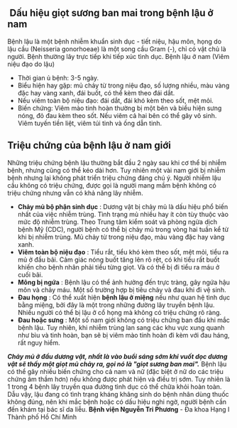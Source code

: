## ️ Dấu hiệu giọt sương ban mai trong bệnh lậu ở nam

Bệnh lậu là một bệnh nhiễm khuẩn sinh dục - tiết niệu, hậu môn, họng do lậu cầu (Neisseria gonorhoeae) là một song cầu Gram (-), chỉ có vật chủ là người. Bệnh thường lây trực tiếp khi tiếp xúc tình dục.
Bệnh lậu ở nam (Viêm niệu đạo do lậu)
  * Thời gian ủ bệnh: 3-5 ngày.
  * Biểu hiện hay gặp: mủ chảy từ trong niệu đạo, số lượng nhiều, màu vàng đặc hay vàng xanh, đái buốt, có thể kèm theo đái dắt. 
  * Nếu viêm toàn bộ niệu đạo: đái dắt, đái khó kèm theo sốt, mệt mỏi.
  * Biến chứng: Viêm mào tinh hoàn thường bị một bên và biểu hiện sưng nóng, đỏ đau kèm theo sốt. Nếu viêm cả hai bên có thể gây vô sinh. Viêm tuyến tiền liệt, viêm túi tinh và ống dẫn tinh.


## Triệu chứng của bệnh lậu ở nam giới
Những triệu chứng bệnh lậu thường bắt đầu 2 ngày sau khi cơ thể bị nhiễm bệnh, nhưng cũng có thể kéo dài hơn. Tuy nhiên một vài nam giới bị nhiễm bệnh nhưng lại không phát triển triệu chứng đáng chú ý. Người nhiễm lậu cầu không có triệu chứng, được gọi là người mang mầm bệnh không có triệu chứng nhưng vẫn có khả năng lây nhiễm.
  * **Chảy mủ bộ phận sinh dục** : Dương vật bị chảy mủ là dấu hiệu phổ biến nhất của việc nhiễm trùng. Tình trạng mủ nhiều hay ít còn tùy thuộc vào mức độ nhiễm trùng. Theo Trung tâm kiểm soát và phòng ngừa dịch bệnh Mỹ (CDC), người bệnh có thể bị chảy mủ trong vòng hai tuần kể từ khi bị nhiễm trùng. Mủ chảy từ trong niệu đạo, màu vàng đặc hay vàng xanh.
  * **Viêm toàn bộ niệu đạo** : Tiểu rắt, tiểu khó kèm theo sốt, mệt mỏi, tiểu ra mủ ở đầu bãi. Cảm giác nóng buốt tăng lên rõ rệt, có khi tiểu rất buốt khiến cho bệnh nhân phải tiểu từng giọt. Và có thể bị đi tiểu ra máu ở cuối bãi.
  * **Mông bị ngứa** : Bệnh lậu có thể ảnh hưởng đến trực tràng, gây ngứa hậu môn và chảy máu. Một số trường hợp bị tiêu chảy và đau khi đi vệ sinh.
  * **Đau họng** : Có thể xuất hiện **bệnh lậu ở miệng** nếu như quan hệ tình dục bằng miệng, bởi đây là một trong những đường lây truyền bệnh lậu. Nhiều người có thể bị lậu ở cổ họng mà không có triệu chứng rõ ràng.
  * **Đau hoặc sưng** : Một số nam giới không có triệu chứng ban đầu khi mắc bệnh lậu. Tuy nhiên, khi nhiễm trùng lan sang các khu vực xung quanh như bìu và tinh hoàn, bạn sẽ bị viêm mào tinh hoàn đi kèm với đau háng, rất nguy hiểm.


**_Chảy mủ ở đầu dương vật, nhất là vào buổi sáng sớm khi vuốt dọc dương vật sẽ thấy một giọt mủ chảy ra, gọi nó là "giọt sương ban mai"._**
Bệnh lậu có thể gây nhiều biến chứng cho cả nam và nữ (đặc biệt ở nữ do các triệu chứng âm thầm hơn) nếu không được phát hiện và điều trị sớm. Tuy nhiên là 1 trong 4 bệnh lây truyền qua đường tình dục có thể chữa khỏi hoàn toàn. Dẫu vậy, lậu đang có tình trạng kháng khâng sinh do bệnh nhân dùng thuốc không đúng, nên khi mắc bệnh hoặc có dấu hiệu nghi ngờ, người bệnh cần đến khám tại bác sĩ da liễu.
**Bệnh viện Nguyễn Tri Phương** - Đa khoa Hạng I Thành phố Hồ Chí Minh

